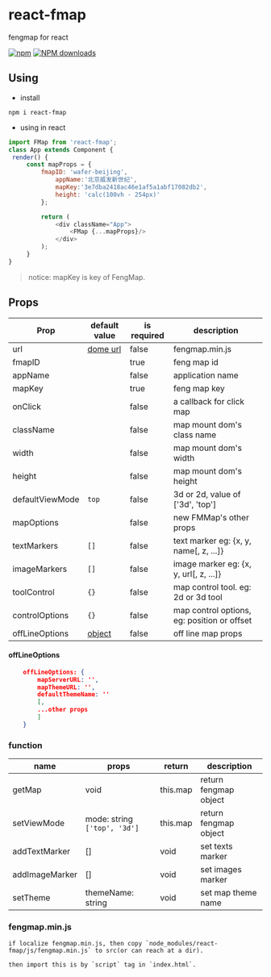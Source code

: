 # react-fmap
fengmap for react

[![npm](https://img.shields.io/npm/v/react-fmap.svg?maxAge=2592000?style=plastic)](https://www.npmjs.com/package/react-fmap)
[![NPM downloads](http://img.shields.io/npm/dm/react-fmap.svg?style=flat-plastic)](https://npmjs.org/package/react-fmap)


## Using

  * install

  `npm i react-fmap`

   * using in react

   ```js
   import FMap from 'react-fmap';
   class App extends Component {
    render() {
    	const mapProps = {
    		fmapID: 'wafer-beijing',
    			appName:'北京威发新世纪',
    			mapKey:'3e7dba2418ac46e1af5a1abf17082db2',
    			height: 'calc(100vh - 254px)'
    		};

    		return (
    			<div className="App">
    				<FMap {...mapProps}/>
    			</div>
    		);
    	}
   }
   ```

   > notice: mapKey is key of FengMap.

## Props

| Prop | default value  |  is required  | description |
|------|-----|-----|----------------------------------|
|url|  [dome url](https://www.fengmap.com/fmAPI/demo/FMDemoBaseMap/lib/fengmap.min.js)   | false | fengmap.min.js                     |
|fmapID|     | true | feng map id                     |
|appName|    | false| application name                |
|mapKey|     | true | feng map key                    |
|onClick|    | false | a callback for click map       |
|className|  | false | map mount dom's class name     |
|width|      | false | map mount dom's width          |
|height|     | false | map mount dom's height         |
|defaultViewMode|`top`|false| 3d or 2d, value of ['3d', 'top']|
|mapOptions| | false |  new FMMap's other props       |
|textMarkers|`[]`| false | text marker eg: {x, y, name[, z, ...]}|
|imageMarkers|`[]`| false | image marker eg: {x, y, url[, z, ...]}|
|toolControl|`{}`| false | map control tool. eg: 2d or 3d tool |
|controlOptions|`{}`| false | map control options, eg: position or offset |
|offLineOptions| [object](./#offLineOptions) | false | off line map props |


#### offLineOptions

```json
	offLineOptions: {
		mapServerURL: '',
		mapThemeURL: '',
		defaultThemeName: ''
		[,
		...other props
		]
	}
```


### function

|  name  |  props  |   return  |        description   |
|------|-----|-----|----------------------------------|
| getMap | void | this.map |  return fengmap object   |
| setViewMode | mode: string `['top', '3d']` | this.map |  return fengmap object   |
| addTextMarker | [] | void |  set texts marker   |
| addImageMarker | [] | void |  set images marker   |
|setTheme|themeName: string| void | set map theme name |


### fengmap.min.js

	if localize fengmap.min.js, then copy `node_modules/react-fmap/js/fengmap.min.js` to src(or can reach at a dir).

	then import this is by `script` tag in `index.html`.
